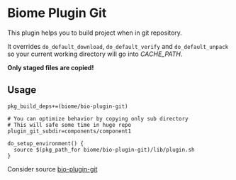 # Biome Plugin Git

This plugin helps you to build project when in git repository.

It overrides `do_default_download`, `do_default_verify` and `do_default_unpack` so your current working directory will go into _CACHE_PATH_.

**Only staged files are copied!**

## Usage

```
pkg_build_deps+=(biome/bio-plugin-git)

# You can optimize behavior by copying only sub directory
# This will safe some time in huge repo
plugin_git_subdir=components/component1

do_setup_environment() {
  source $(pkg_path_for biome/bio-plugin-git)/lib/plugin.sh
}
```

Consider source [bio-plugin-git](habitat/lib/plugin.sh)
